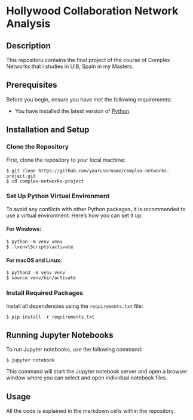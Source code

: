 # Hollywood Collaboration Network Analysis

## Description
This repositoru contains the final project of the course of Complex Networks that i studies in UIB, Spain in my Masters. 

## Prerequisites
Before you begin, ensure you have met the following requirements:
- You have installed the latest version of [Python](https://www.python.org/downloads/).

## Installation and Setup

### Clone the Repository
First, clone the repository to your local machine:

```
$ git clone https://github.com/yourusername/complex-networks-project.git
$ cd complex-networks-project
```


### Set Up Python Virtual Environment
To avoid any conflicts with other Python packages, it is recommended to use a virtual environment. Here’s how you can set it up:

#### For Windows:
```
$ python -m venv venv
$ .\venv\Scripts\activate
```


#### For macOS and Linux:

```
$ python3 -m venv venv
$ source venv/bin/activate
```


### Install Required Packages
Install all dependencies using the `requirements.txt` file:
```
$ pip install -r requirements.txt
```


## Running Jupyter Notebooks
To run Jupyter notebooks, use the following command:
```
$ jupyter notebook
```

This command will start the Jupyter notebook server and open a browser window where you can select and open individual notebook files.

## Usage
All the code is explained in the markdown cells within the repository.
